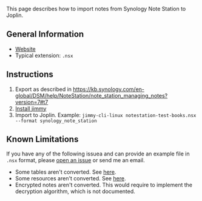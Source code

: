This page describes how to import notes from Synology Note Station to Joplin.

## General Information

- [Website](https://www.synology.com/en-global/dsm/feature/note_station)
- Typical extension: `.nsx`

## Instructions

1. Export as described in <https://kb.synology.com/en-global/DSM/help/NoteStation/note_station_managing_notes?version=7#t7>
2. [Install jimmy](../index.md#Installation)
3. Import to Joplin. Example: `jimmy-cli-linux notestation-test-books.nsx --format synology_note_station`

## Known Limitations

If you have any of the following issuea and can provide an example file in `.nsx` format, please [open an issue](https://github.com/marph91/jimmy/issues/new/choose) or send me an email.

- Some tables aren't converted. See [here](https://github.com/marph91/jimmy/issues/6#issuecomment-2184924515).
- Some resources aren't converted. See [here](https://github.com/marph91/jimmy/issues/6#issuecomment-2184049255).
- Encrypted notes aren't converted. This would require to implement the decryption algorithm, which is not documented.
